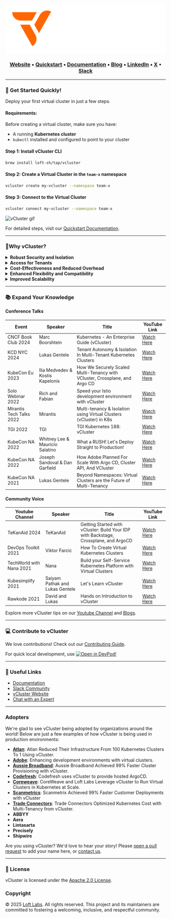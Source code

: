 <div align="center">
  <a href="https://www.vcluster.com" target="_blank">


<picture>
      <!-- For Dark Mode -->
      <source media="(prefers-color-scheme: dark)" srcset="docs/static/media/vcluster_horizontal_orange_white.svg">
      <!-- For Light Mode -->
      <source media="(prefers-color-scheme: light)" srcset="docs/static/media/vcluster_horizontal_orange_black.svg">
      <!-- Fallback -->
      <img alt="vCluster Logo" src="docs/static/media/vcluster_horizontal_orange_white.svg" width="600">
</picture>	  

  </a>
</div>

<div align="center">

### **[Website](https://www.vcluster.com)** • **[Quickstart](https://www.vcluster.com/docs/get-started/)** • **[Documentation](https://www.vcluster.com/docs/what-are-virtual-clusters)** • **[Blog](https://loft.sh/blog)** • **[LinkedIn](https://www.linkedin.com/company/vcluster)** • **[X](https://x.com/vcluster)** • **[Slack](https://slack.loft.sh/)**

</div>



---

### 🚀 Get Started Quickly!

Deploy your first virtual cluster in just a few steps.

#### Requirements:
Before creating a virtual cluster, make sure you have:
- A running **Kubernetes cluster**
- `kubectl` installed and configured to point to your cluster

#### Step 1: Install vCluster CLI
```bash
brew install loft-sh/tap/vcluster
```

#### Step 2: Create a Virtual Cluster in the `team-x` namespace

```bash
vcluster create my-vcluster --namespace team-x
```
#### Step 3: Connect to the Virtual Cluster

```bash
vcluster connect my-vcluster --namespace team-x
```

![vCluster gif](./docs/static/media/vcluster-github-gif-1280.gif)

For detailed steps, visit our [Quickstart Documentation](https://www.vcluster.com/docs/get-started).

---

### 🌟Why vCluster?

<details>
<summary><strong>Robust Security and Isolation</strong></summary>

- **Granular Permissions**:  
  vCluster users operate with minimized permissions in the host cluster, significantly reducing the risk of privileged access misuse. Within their vCluster, users have admin-level control, enabling them to manage CRDs, RBAC, and other security policies independently.

- **Isolated Control Plane**:  
  Each vCluster comes with its own dedicated API server and control plane, creating a strong isolation boundary.

- **Customizable Security Policies**:  
  Tenants can implement additional vCluster-specific governance, including OPA policies, network policies, resource quotas, limit ranges, and admission control, in addition to the existing policies and security measures in the underlying physical host cluster.

- **Enhanced Data Protection**:  
  With options for separate backing stores, including embedded SQLite, etcd, or external databases, virtual clusters allow for isolated data management, reducing the risk of data leakage between tenants.

</details>

<details>
<summary><strong>Access for Tenants</strong></summary>

- **Full Admin Access per Tenant**:  
  Tenants can freely deploy CRDs, create namespaces, taint, and label nodes, and manage cluster-scoped resources typically restricted in standard Kubernetes namespaces.

- **Isolated yet Integrated Networking**:  
  While ensuring automatic isolation (for example, pods in different virtual clusters cannot communicate by default), vCluster allows for configurable network policies and service sharing, supporting both separation and sharing as needed.

- **Node Management**:  
  Assign static nodes to specific virtual clusters or share node pools among multiple virtual clusters, providing flexibility in resource allocation.

</details>

<details>
<summary><strong>Cost-Effectiveness and Reduced Overhead</strong></summary>

- **Lightweight Infrastructure**:  
  Virtual clusters are significantly more lightweight than physical clusters, able to spin up in seconds, which contrasts sharply with the lengthy provisioning times often seen in environments like EKS (~45 minutes).

- **Resource Efficiency**:  
  By sharing the underlying host cluster's resources, virtual clusters minimize the need for additional physical infrastructure, reducing costs and environmental impact.

- **Simplified Management**:  
  The vCluster control plane, running inside a single pod, along with optional integrated CoreDNS, minimizes the operational overhead, making virtual clusters especially suitable for large-scale deployments and multi-tenancy scenarios.

</details>

<details>
<summary><strong>Enhanced Flexibility and Compatibility</strong></summary>

- **Diverse Kubernetes Environments**:  
  vCluster supports different Kubernetes versions and distributions (including K8s and K3s), allowing version skews. This makes it possible to tailor each virtual cluster to specific requirements without impacting others.

- **Adaptable Backing Stores**:  
  Choose from a range of data stores, from lightweight (SQLite) to enterprise-grade options (embedded etcd, external data stores like Global RDS), catering to various scalability and durability needs.

- **Runs Anywhere**:  
  Virtual clusters can run on EKS, GKE, AKS, OpenShift, RKE, K3s, cloud, edge, and on-prem. As long as it's a K8s cluster, you can run a virtual cluster on top of it.

</details>

<details>
<summary><strong>Improved Scalability</strong></summary>

- **Reduced API Server Load**:  
  Virtual clusters, each with their own dedicated API server, significantly reduce the operational load on the host cluster's Kubernetes API server by isolating and handling requests internally.

- **Conflict-Free CRD Management**:  
  Independent management of CRDs within each virtual cluster eliminates the potential for CRD conflicts and version discrepancies, ensuring smoother operations and easier scaling as the user base expands.

</details>


---

### 📚 Expand Your Knowledge
#### Conference Talks
| Event             | Speaker         | Title                                           | YouTube Link                          |
|--------------------|----------------|-------------------------------------------------|---------------------------------------|
| CNCF Book Club 2024| Marc Boorshtein| Kubernetes - An Enterprise Guide (vCluster) | [Watch Here](https://www.youtube.com/watch?v=8vwnDlkkuJM) |
| KCD NYC 2024   | Lukas Gentele    | Tenant Autonomy & Isolation In Multi-Tenant Kubernetes Clusters | [Watch Here](https://www.youtube.com/watch?v=AKJVLbXsUmE&t=758s)| 
| KubeCon Eu 2023   | Ilia Medvedev & Kostis Kapelonis | How We Securely Scaled Multi-Tenancy with VCluster, Crossplane, and Argo CD | [Watch Here](https://www.youtube.com/watch?v=hFiHU6W4_z0) |
|Solo Webinar 2022 | Rich and Fabian | Speed your Istio development environment with vCluster | [Watch Here](https://www.youtube.com/watch?v=b7OkYjvLf4Y)|
|Mirantis Tech Talks 2022| Mirantis |Multi-tenancy & Isolation using Virtual Clusters (vCluster) in K8s| [Watch Here](https://www.youtube.com/watch?v=CoqRXdJbCwY) |
| TGI 2022 | TGI | TGI Kubernetes 188: vCluster | [Watch Here](https://www.youtube.com/watch?v=EaoxUDGpARE)|
| KubeCon NA 2022 | Whitney Lee & Mauricio Salatino | What a RUSH! Let's Deploy Straight to Production! | [Watch Here](https://www.youtube.com/watch?v=eJG7uIU9NpM) | 
| KubeCon NA 2022   | Joseph Sandoval & Dan Garfield       | How Adobe Planned For Scale With Argo CD, Cluster API, And VCluster| [Watch Here](https://www.youtube.com/watch?v=p8BluR5WT5w)| 
| KubeCon NA 2021    | Lukas Gentele  | Beyond Namespaces: Virtual Clusters are the Future of Multi-Tenancy | [Watch Here](https://www.youtube.com/watch?v=QddWNqchD9I) |

#### Community Voice
| Youtube Channel             | Speaker         | Title                                           | YouTube Link                          |
|--------------------|----------------|-------------------------------------------------|---------------------------------------|
|TeKanAid 2024|TeKanAid|Getting Started with vCluster: Build Your IDP with Backstage, Crossplane, and ArgoCD | [Watch Here](https://www.youtube.com/watch?v=nIxl2PcEs-0)|
| DevOps Toolkit 2021 | Viktor Farcic |  How To Create Virtual Kubernetes Clusters | [Watch Here](https://www.youtube.com/watch?v=JqBjpvp268Y&t=82s) |
| TechWorld with Nana 2021 | Nana | Build your Self-Service Kubernetes Platform with Virtual Clusters  | [Watch Here](https://www.youtube.com/watch?v=tt7hope6zU0)
| Kubesimplify 2021 | Saiyam Pathak and Lukas Gentele | Let's Learn vCluster| [Watch Here](https://www.youtube.com/watch?v=I4mztvnRCjs&t=1s) |
| Rawkode 2021 | David and Lukas | Hands on Introduction to vCluster | [Watch Here](https://www.youtube.com/watch?v=IMdMvn2_LeI) | 

Explore more vCluster tips on our [Youtube Channel](https://www.youtube.com/@vcluster) and [Blogs](https://loft.sh/blog).

---

### 💻 Contribute to vCluster
We love contributions! Check out our [Contributing Guide](https://github.com/loft-sh/vcluster/blob/main/CONTRIBUTING.md).

For quick local development, use [![Open in DevPod!](https://devpod.sh/assets/open-in-devpod.svg)](https://devpod.sh/open#https://github.com/loft-sh/vcluster)

---

### 🔗 Useful Links
- [Documentation](https://www.vcluster.com/docs/what-are-virtual-clusters)
- [Slack Community](https://slack.loft.sh/)
- [vCluster Website](https://www.vcluster.com)
- [Chat with an Expert](https://start-chat.com/slack/Loft-Labs/NnQl1M)

---
### Adopters

We're glad to see vCluster being adopted by organizations around the world! Below are just a few examples of how vCluster is being used in production environments:
- **[Atlan](https://www.vcluster.com/case-studies/atlan)**: Atlan Reduced Their Infrastructure From 100 Kubernetes Clusters To 1 Using vCluster.
- **[Adobe](https://www.youtube.com/watch?v=p8BluR5WT5w)**: Enhancing development environments with virtual clusters.
- **[Aussie Broadband](https://www.vcluster.com/case-studies/aussie-broadband)**:  Aussie Broadband Achieved 99% Faster Cluster Provisioning with vCluster.
- **[Codefresh](https://www.loft.sh/blog/how-codefresh-uses-vcluster-to-provide-hosted-argo-cd)**: Codefresh uses vCluster to provide hosted ArgoCD.
- **[Coreweave](https://www.coreweave.com/blog/coreweave-and-loft-labs-leverage-vcluster-in-kubernetes-at-scale)**: CoreWeave and Loft Labs Leverage vCluster to Run Virtual Clusters in Kubernetes at Scale.
- **[Scanmetrics](https://www.vcluster.com/case-studies/scanmetrix)**: Scanmetrix Achieved 99% Faster Customer Deployments with vCluster
- **[Trade Connectors](https://www.vcluster.com/case-studies/trade-connectors)**: Trade Connectors Optimized Kubernetes Cost with Multi-Tenancy from vCluster.
- **ABBYY**
- **Aera**
- **Lintasarta**
- **Precisely**
- **Shipwire**

Are you using vCluster? We'd love to hear your story! Please [open a pull request](https://github.com/loft-sh/vcluster/pulls) to add your name here, or [contact us](mailto:contact@loft.sh).

---

### 📜 License
vCluster is licensed under the [Apache 2.0 License](http://www.apache.org/licenses/LICENSE-2.0).

### Copyright

© 2025 [Loft Labs](https://loft.sh). All rights reserved.
This project and its maintainers are committed to fostering a welcoming, inclusive, and respectful community.

